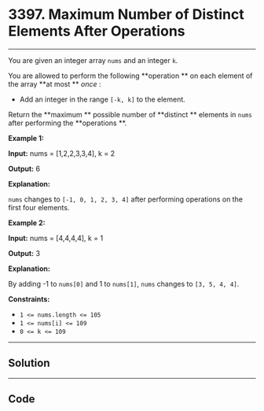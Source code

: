 # 3397. Maximum Number of Distinct Elements After Operations

---

You are given an integer array `nums` and an integer `k`.

You are allowed to perform the following **operation ** on each element of the array **at most ** _once_ :

  * Add an integer in the range `[-k, k]` to the element.



Return the **maximum ** possible number of **distinct ** elements in `nums` after performing the **operations **.

 

**Example 1:**

**Input:** nums = [1,2,2,3,3,4], k = 2

**Output:** 6

**Explanation:**

`nums` changes to `[-1, 0, 1, 2, 3, 4]` after performing operations on the first four elements.

**Example 2:**

**Input:** nums = [4,4,4,4], k = 1

**Output:** 3

**Explanation:**

By adding -1 to `nums[0]` and 1 to `nums[1]`, `nums` changes to `[3, 5, 4, 4]`.

 

**Constraints:**

  * `1 <= nums.length <= 105`
  * `1 <= nums[i] <= 109`
  * `0 <= k <= 109`

---

## Solution



---

## Code
```python


```